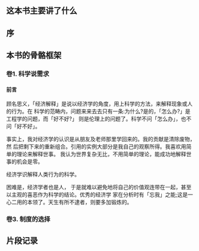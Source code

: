 ## 这本书主要讲了什么


## 序


## 本书的骨骼框架
### 卷1. 科学说需求
#### 前言
顾名思义，「经济解释」是说以经济学的角度，用上科学的方法，来解释现象或人的行为。在 科学的范畴内，问题来来去去只有一条:为什么?是的，「怎么办?」是工程学的问题，而「好不好?」 则是伦理上的问题了。科学不问「怎么办」，也不问「好不好」。

事实上，我对经济学的认识是从朋友及老师那里学回来的。我的贡献是清除废物，然 后把剩下来的重新组合。引用的实例大部分是我自己的观察所得。我喜欢用简单的理论来解释世事。 我认为世界复杂无比，不用简单的理论，能成功地解释世事的机会是零。

经济学识解释人类行为的科学。

困难是，经济学者也是人， 于是就难以避免地将自己的价值观连带在一起，甚至以主观的喜恶作为科学的结论。优秀的经济学 家在分析时有「忘我」之能;这是一心二用的本领了。天生有所不逮者，则要多加锻炼的。

### 卷3. 制度的选择


## 片段记录
